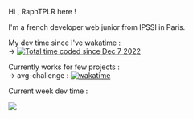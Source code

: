Hi , RaphTPLR here ! 

I'm a french developer web junior from IPSSI in Paris.

My dev time since I've wakatime :  
  -> <a href="https://wakatime.com/@6bacae47-04b0-45e9-9329-f65b71d15ddc"><img src="https://wakatime.com/badge/user/6bacae47-04b0-45e9-9329-f65b71d15ddc.svg" alt="Total time coded since Dec 7 2022" /></a>

Currently works for few projects :    
  -> avg-challenge : [![wakatime](https://wakatime.com/badge/user/6bacae47-04b0-45e9-9329-f65b71d15ddc/project/a7e9e1a6-0e3f-47b1-acde-9a4af7bec4c4.svg)](https://wakatime.com/badge/user/6bacae47-04b0-45e9-9329-f65b71d15ddc/project/a7e9e1a6-0e3f-47b1-acde-9a4af7bec4c4)


Current week dev time :  

<a href="https://wakatime.com"><img src="https://wakatime.com/share/@RaphTPLR/a1f1f9e1-d023-4b4c-bbf5-c964d797d533.png" /></a>

